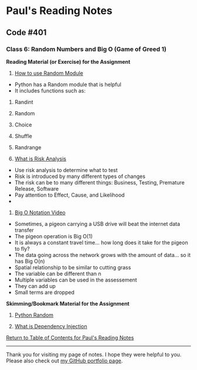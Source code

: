 # Paul's Reading Notes

## Code #401

### Class 6: Random Numbers and Big O (Game of Greed 1)
**Reading Material (or Exercise) for the Assignment**
1. [How to use Random Module](https://www.pythonforbeginners.com/random/how-to-use-the-random-module-in-python)
- Python has a Random module that is helpful
- It includes functions such as:
1. Randint
1. Random
1. Choice
1. Shuffle
1. Randrange


1. [What is Risk Analysis](https://www.edureka.co/blog/risk-analysis-in-software-testing/)
- Use risk analysis to determine what to test
- Risk is introduced by many different types of changes
- The risk can be to many different things:  Business, Testing, Premature Release, Software
- Pay attention to Effect, Cause, and Likelihood
- 


1. [Big O Notation Video](https://www.youtube.com/watch?v=v4cd1O4zkGw)
- Sometimes, a pigeon carrying a USB drive will beat the internet data transfer
- The pigeon operation is Big O(1)
- It is always a constant travel time... how long does it take for the pigeon to fly?
- The data going across the network grows with the amount of data... so it has Big O(n)
- Spatial relationship to be similar to cutting grass
- The variable can be different than n
- Multiple variables can be used in the assessement
- They can add up
- Small terms are dropped



**Skimming/Bookmark Material for the Assignment**
1. [Python Random](https://docs.python.org/3/library/random.html)

1. [What is Dependency Injection](https://www.freecodecamp.org/news/a-quick-intro-to-dependency-injection-what-it-is-and-when-to-use-it-7578c84fa88f/)


[Return to Table of Contents for Paul's Reading Notes](https://paul-leonard.github.io/reading-notes/ "Go back to find more notes!")



---



Thank you for visiting my page of notes.  I hope they were helpful to you.  Please also check out [my GitHub portfolio page](https://github.com/paul-leonard "Paul's GitHub Portfolio").